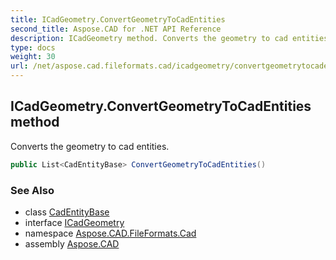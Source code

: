 ```yaml
---
title: ICadGeometry.ConvertGeometryToCadEntities
second_title: Aspose.CAD for .NET API Reference
description: ICadGeometry method. Converts the geometry to cad entities
type: docs
weight: 30
url: /net/aspose.cad.fileformats.cad/icadgeometry/convertgeometrytocadentities/
---
```

## ICadGeometry.ConvertGeometryToCadEntities method

Converts the geometry to cad entities.

```csharp
public List<CadEntityBase> ConvertGeometryToCadEntities()
```

### See Also

* class [CadEntityBase](../../../aspose.cad.fileformats.cad.cadobjects/cadentitybase/)
* interface [ICadGeometry](../)
* namespace [Aspose.CAD.FileFormats.Cad](../../../aspose.cad.fileformats.cad/)
* assembly [Aspose.CAD](../../../)


